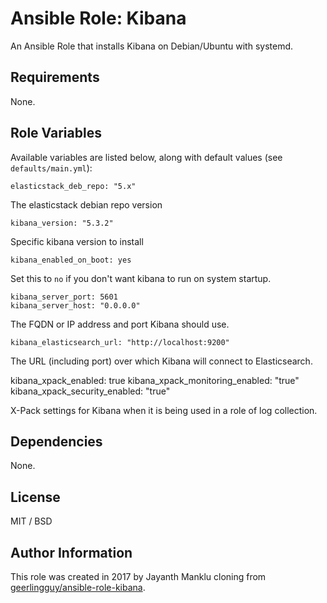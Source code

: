 # Ansible Role: Kibana

An Ansible Role that installs Kibana on Debian/Ubuntu with systemd.

## Requirements

None.

## Role Variables

Available variables are listed below, along with default values (see `defaults/main.yml`):

    elasticstack_deb_repo: "5.x"

The elasticstack debian repo version

    kibana_version: "5.3.2"

Specific kibana version to install

    kibana_enabled_on_boot: yes

Set this to `no` if you don't want kibana to run on system startup.

    kibana_server_port: 5601
    kibana_server_host: "0.0.0.0"

The FQDN or IP address and port Kibana should use.

    kibana_elasticsearch_url: "http://localhost:9200"

The URL (including port) over which Kibana will connect to Elasticsearch.

  kibana_xpack_enabled: true
  kibana_xpack_monitoring_enabled: "true"
  kibana_xpack_security_enabled: "true"

X-Pack settings for Kibana when it is being used in a role of log collection.

## Dependencies

None.

## License

MIT / BSD

## Author Information

This role was created in 2017 by Jayanth Manklu cloning from [geerlingguy/ansible-role-kibana](https://github.com/geerlingguy/ansible-role-kibana).
